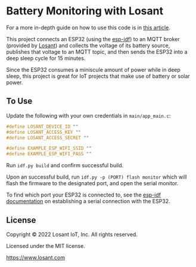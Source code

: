 # Battery Monitoring with Losant

For a more in-depth guide on how to use this code is in [this article](https://blog.voltaicsystems.com/how-to-put-an-esp32-into-deep-sleep/).

This project connects an ESP32 (using the [esp-idf](https://docs.espressif.com/projects/esp-idf/en/latest/esp32/get-started/)) to an MQTT broker (provided by [Losant](https://www.losant.com)) and collects the voltage of its battery source, publishes that voltage to an MQTT topic, and then sends the ESP32 into a deep sleep cycle for 15 minutes.

Since the ESP32 consumes a miniscule amount of power while in deep sleep, this project is great for IoT projects that make use of battery or solar power.

## To Use

Update the following with your own credentials in `main/app_main.c`:

```cpp
#define LOSANT_DEVICE_ID ""
#define LOSANT_ACCESS_KEY ""
#define LOSANT_ACCESS_SECRET ""

#define EXAMPLE_ESP_WIFI_SSID ""
#define EXAMPLE_ESP_WIFI_PASS ""
```

Run `idf.py build` and confirm successful build.

Upon an successful build, run `idf.py -p (PORT) flash monitor` which will flash the firmware to the designated port, and open the serial monitor.

To find which port your ESP32 is connected to, see the [esp-idf documentation](https://docs.espressif.com/projects/esp-idf/en/latest/esp32/get-started/establish-serial-connection.html) on establishing a serial connection with the ESP32.

## License

Copyright © 2022 Losant IoT, Inc. All rights reserved.

Licensed under the MIT license.

https://www.losant.com
